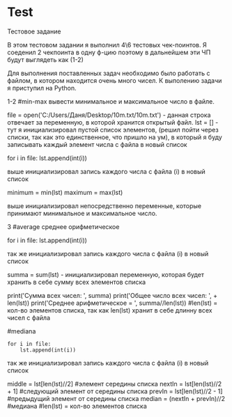 # Test
Тестовое задание 

В этом тестовом задании я выполнил 4\6 тестовых чек-поинтов.
Я соеденил 2 чекпоинта в одну ф-цию поэтому в дальнейшем эти ЧП будут выглядеть как (1-2)

Для выполнения поставленных задач необходимо было работать с файлом, в котором находится очень много чисел. К выполению задачи я приступил на Python.

1-2 #min-max вывести минимальное и максимальное число в файле.

file = open('C:/Users/Даня/Desktop/10m.txt/10m.txt') - данная строка отвечает за переменную, в которой хранится открытый файл.
lst = [] - тут я инициализировал пустой список элементов, (решил пойти через списки, так как это единственное, что пришло на ум), в который я буду записывать каждый
элемент числа с файла в новый список 

 for i in file:
       lst.append(int(i)) 
       
выше инициализировал запись каждого числа с файла (i) в новый список

minimum = min(lst)
maximum = max(lst)

выше инициализировал непосредственно переменные, которые принимают минимальное и максимальное число.

3 #average среднее орифметическое

 for i in file:
       lst.append(int(i)) 
       
так же инициализировал запись каждого числа с файла (i) в новый список

summa = sum(lst) - инициализировал переменную, которая будет хранить в себе сумму всех элементов списка

print('Сумма всех чисел: ', summa)
print('Общее число всех чисел: ', + len(lst)) 
print('Среднее арифметическое  = ', summa//len(lst))
#len(lst) = кол-во элементов списка, так как len(lst) хранит в себе длинну всех чисел с файла

#mediana

    for i in file:
        lst.append(int(i))
        
так же инициализировал запись каждого числа с файла (i) в новый список

middle = lst[len(lst)//2] #элемент середины списка
nextIn = lst[len(lst)//2 + 1] #следующий элемент от середины списка
prevIn = lst[len(lst)//2 - 1] #предыдущий элемент от середины списка
median = (nextIn + prevIn)//2 #медиана
#len(lst) = кол-во элементов списка
